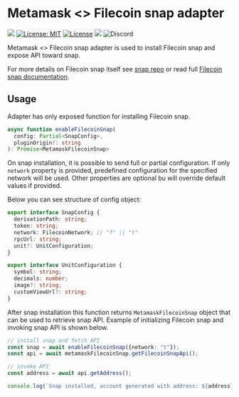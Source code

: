 # Metamask <> Filecoin snap adapter
![](https://github.com/nodefactoryio/filecoin-metamask-snap/workflows/ci/badge.svg)
[![License: MIT](https://img.shields.io/badge/License-MIT-yellow.svg)](https://opensource.org/licenses/MIT)
[![License](https://img.shields.io/badge/License-Apache%202.0-blue.svg)](https://opensource.org/licenses/Apache-2.0)
![](https://img.shields.io/badge/yarn-%3E%3D1.17.0-orange.svg?style=flat-square)
![Discord](https://img.shields.io/discord/608204864593461248?color=blue&label=Discord&logo=discord)

Metamask <> Filecoin snap adapter is used to install Filecoin snap and expose API toward snap.

For more details on Filecoin snap itself see [snap repo](https://github.com/NodeFactoryIo/filecoin-metamask-snap) or read full [Filecoin snap documentation](https://github.com/NodeFactoryIo/filecoin-metamask-snap/wiki).

## Usage

Adapter has only exposed function for installing Filecoin snap.

```typescript
async function enableFilecoinSnap(
  config: Partial<SnapConfig>, 
  pluginOrigin?: string
): Promise<MetamaskFilecoinSnap> 
```

On snap installation, it is possible to send full or partial configuration. 
If only `network` property is provided, predefined configuration for the specified network will be used. 
Other properties are optional bu will override default values if provided.

Below you can see structure of config object:

```typescript
export interface SnapConfig {
  derivationPath: string;
  token: string;
  network: FilecoinNetwork; // "f" || "t"
  rpcUrl: string;
  unit?: UnitConfiguration;
}

export interface UnitConfiguration {
  symbol: string;
  decimals: number;
  image?: string;
  customViewUrl?: string;
}
```

After snap installation this function returns `MetamaskFilecoinSnap` object that can be used to retrieve snap API. 
Example of initializing Filecoin snap and invoking snap API is shown below.

```typescript
// install snap and fetch API
const snap = await enableFilecoinSnap({network: "t"});
const api = await metamaskFilecoinSnap.getFilecoinSnapApi();

// invoke API
const address = await api.getAddress();

console.log(`Snap installed, account generated with address: ${address}`);
```